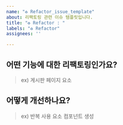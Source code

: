 ```yaml
---
name: "♻️ Refactor_issue_template"
about: 리팩토링 관련 이슈 템플릿입니다.
title: "♻️ Refactor : "
labels: "♻️ Refactor"
assignees: ''

---
```


## 어떤 기능에 대한 리팩토링인가요?

> ex) 게시판 페이지 요소

## 어떻게 개선하나요?

> ex) 반복 사용 요소 컴포넌트 생성

